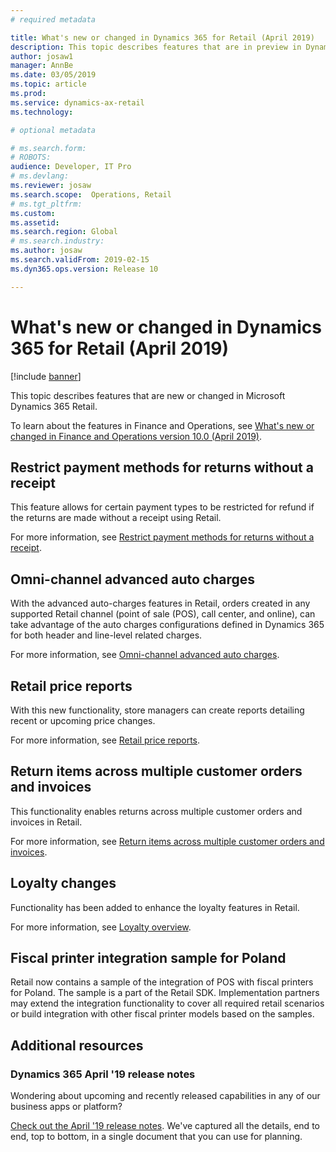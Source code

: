 ```yaml
---
# required metadata

title: What's new or changed in Dynamics 365 for Retail (April 2019)
description: This topic describes features that are in preview in Dynamics 365 Retail. 
author: josaw1
manager: AnnBe
ms.date: 03/05/2019
ms.topic: article
ms.prod: 
ms.service: dynamics-ax-retail
ms.technology: 

# optional metadata

# ms.search.form: 
# ROBOTS: 
audience: Developer, IT Pro
# ms.devlang: 
ms.reviewer: josaw
ms.search.scope:  Operations, Retail
# ms.tgt_pltfrm: 
ms.custom: 
ms.assetid: 
ms.search.region: Global
# ms.search.industry: 
ms.author: josaw
ms.search.validFrom: 2019-02-15 
ms.dyn365.ops.version: Release 10

---
```

# What's new or changed in Dynamics 365 for Retail (April 2019)

[!include [banner](../../includes/banner.md)]

This topic describes features that are new or changed in Microsoft Dynamics 365 Retail. 

To learn about the features in Finance and Operations, see [What's new or changed in Finance and Operations version 10.0 (April 2019)](https://docs.microsoft.com/dynamics365/unified-operations/fin-and-ops/get-started/whats-new-changed-10).

## Restrict payment methods for returns without a receipt

This feature allows for certain payment types to be restricted for refund if the returns are made without a receipt using Retail.

For more information, see [Restrict payment methods for returns without a receipt](../../retail/payment-methods-restrictions.md).

## Omni-channel advanced auto charges

With the advanced auto-charges features in Retail, orders created in any supported Retail channel (point of sale (POS), call center, and online), can take advantage of the auto charges configurations defined in Dynamics 365 for both header and line-level related charges.

For more information, see [Omni-channel advanced auto charges](../../retail/omni-auto-charges.md).

## Retail price reports

With this new functionality, store managers can create reports detailing recent or upcoming price changes.

For more information, see [Retail price reports](../../retail/price-report.md).

## Return items across multiple customer orders and invoices

This functionality enables returns across multiple customer orders and invoices in Retail.

For more information, see [Return items across multiple customer orders and invoices](../../retail/multireturn.md).

## Loyalty changes

Functionality has been added to enhance the loyalty features in Retail.

For more information, see [Loyalty overview](../../retail/set-up-customer-loyalty-program.md).

## Fiscal printer integration sample for Poland

Retail now contains a sample of the integration of POS with fiscal printers for Poland. The sample is a part of the Retail SDK. Implementation partners may extend the integration functionality to cover all required retail scenarios or build integration with other fiscal printer models based on the samples.

## Additional resources

### Dynamics 365 April '19 release notes

Wondering about upcoming and recently released capabilities in any of our business apps or platform?

[Check out the April '19 release notes](https://docs.microsoft.com/business-applications-release-notes/April19/index). We've captured all the details, end to end, top to bottom, in a single document that you can use for planning.
